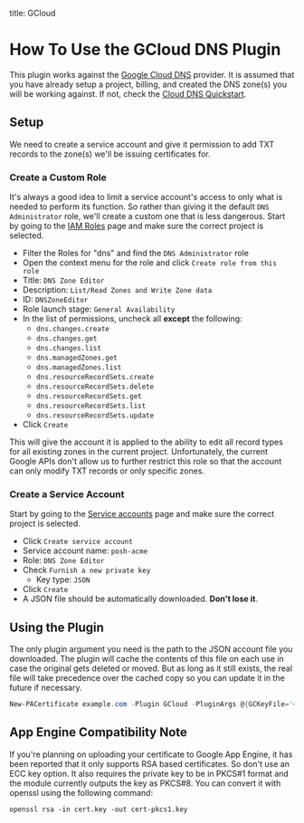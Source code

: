 title: GCloud

# How To Use the GCloud DNS Plugin

This plugin works against the [Google Cloud DNS](https://cloud.google.com/dns) provider. It is assumed that you have already setup a project, billing, and created the DNS zone(s) you will be working against. If not, check the [Cloud DNS Quickstart](https://cloud.google.com/dns/quickstart).

## Setup

We need to create a service account and give it permission to add TXT records to the zone(s) we'll be issuing certificates for.

### Create a Custom Role

It's always a good idea to limit a service account's access to only what is needed to perform its function. So rather than giving it the default `DNS Administrator` role, we'll create a custom one that is less dangerous. Start by going to the [IAM Roles](https://console.cloud.google.com/iam-admin/roles) page and make sure the correct project is selected.

- Filter the Roles for "dns" and find the `DNS Administrator` role
- Open the context menu for the role and click `Create role from this role`
- Title: `DNS Zone Editor`
- Description: `List/Read Zones and Write Zone data`
- ID: `DNSZoneEditor`
- Role launch stage: `General Availability`
- In the list of permissions, uncheck all **except** the following:
  - `dns.changes.create`
  - `dns.changes.get`
  - `dns.changes.list`
  - `dns.managedZones.get`
  - `dns.managedZones.list`
  - `dns.resourceRecordSets.create`
  - `dns.resourceRecordSets.delete`
  - `dns.resourceRecordSets.get`
  - `dns.resourceRecordSets.list`
  - `dns.resourceRecordSets.update`
- Click `Create`

This will give the account it is applied to the ability to edit all record types for all existing zones in the current project. Unfortunately, the current Google APIs don't allow us to further restrict this role so that the account can only modify TXT records or only specific zones.

### Create a Service Account

Start by going to the [Service accounts](https://console.cloud.google.com/iam-admin/serviceaccounts) page and make sure the correct project is selected.

- Click `Create service account`
- Service account name: `posh-acme`
- Role: `DNS Zone Editor`
- Check `Furnish a new private key`
  - Key type: `JSON`
- Click `Create`
- A JSON file should be automatically downloaded. **Don't lose it**.

## Using the Plugin

The only plugin argument you need is the path to the JSON account file you downloaded. The plugin will cache the contents of this file on each use in case the original gets deleted or moved. But as long as it still exists, the real file will take precedence over the cached copy so you can update it in the future if necessary.

```powershell
New-PACertificate example.com -Plugin GCloud -PluginArgs @{GCKeyFile='<path to json>'}
```

## App Engine Compatibility Note

If you're planning on uploading your certificate to Google App Engine, it has been reported that it only supports RSA based certificates. So don't use an ECC key option. It also requires the private key to be in PKCS#1 format and the module currently outputs the key as PKCS#8. You can convert it with openssl using the following command:

```
openssl rsa -in cert.key -out cert-pkcs1.key
```
